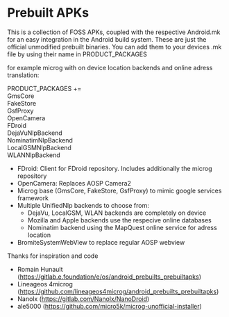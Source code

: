# Prebuilt APKs

This is a collection of FOSS APKs, coupled with the respective Android.mk for an easy integration in the Android build system. These are just the official unmodified prebuilt binaries.
You can add them to your devices .mk file by using their name in PRODUCT_PACKAGES

for example microg with on device location backends and online adress translation:

PRODUCT_PACKAGES += \
   GmsCore \
   FakeStore \
   GsfProxy \
   OpenCamera \
   FDroid \
   DejaVuNlpBackend \
   NominatimNlpBackend \
   LocalGSMNlpBackend \
   WLANNlpBackend


* FDroid: Client for FDroid repository. Includes additionally the microg repository
* OpenCamera: Replaces AOSP Camera2
* Microg base (GmsCore, FakeStore, GsfProxy) to mimic google services framework
* Multiple UnifiedNlp backends to choose from:
   * DejaVu, LocalGSM, WLAN backends are completely on device
   * Mozilla and Apple backends use the respecive online databases
   * Nominatim backend using the MapQuest online service for adress location
* BromiteSystemWebView to replace regular AOSP webview

Thanks for inspiration and code
- Romain Hunault (https://gitlab.e.foundation/e/os/android_prebuilts_prebuiltapks)
- Lineageos 4microg (https://github.com/lineageos4microg/android_prebuilts_prebuiltapks)
- Nanolx (https://gitlab.com/Nanolx/NanoDroid)
- ale5000 (https://github.com/micro5k/microg-unofficial-installer)
